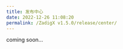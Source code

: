 ```yaml
---
title: 发布中心
date: 2022-12-26 11:08:20
permalink: /ZadigX v1.5.0/release/center/
---
```


<!-- TODO：发布计划 ready 后需要跟进 -->
coming soon...
